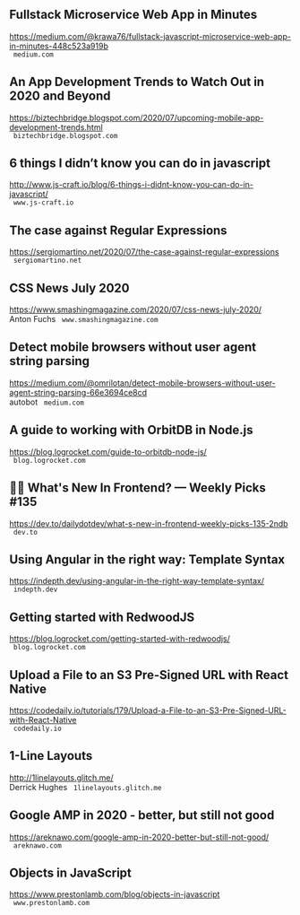 ## Fullstack Microservice Web App in Minutes  
https://medium.com/@krawa76/fullstack-javascript-microservice-web-app-in-minutes-448c523a919b  
 ` medium.com`
  

## An App Development Trends to Watch Out in 2020 and Beyond  
https://biztechbridge.blogspot.com/2020/07/upcoming-mobile-app-development-trends.html  
 ` biztechbridge.blogspot.com`
  

## 6 things I didn’t know you can do in javascript  
http://www.js-craft.io/blog/6-things-i-didnt-know-you-can-do-in-javascript/  
 ` www.js-craft.io`
  

## The case against Regular Expressions  
https://sergiomartino.net/2020/07/the-case-against-regular-expressions  
 ` sergiomartino.net`
  

## CSS News July 2020  
https://www.smashingmagazine.com/2020/07/css-news-july-2020/  
Anton Fuchs ` www.smashingmagazine.com`
  

## Detect mobile browsers without user agent string parsing  
https://medium.com/@omrilotan/detect-mobile-browsers-without-user-agent-string-parsing-66e3694ce8cd  
autobot ` medium.com`
  

## A guide to working with OrbitDB in Node.js  
https://blog.logrocket.com/guide-to-orbitdb-node-js/  
 ` blog.logrocket.com`
  

## 👩‍🎨 What's New In Frontend? — Weekly Picks #135  
https://dev.to/dailydotdev/what-s-new-in-frontend-weekly-picks-135-2ndb  
 ` dev.to`
  

## Using Angular in the right way: Template Syntax  
https://indepth.dev/using-angular-in-the-right-way-template-syntax/  
 ` indepth.dev`
  

## Getting started with RedwoodJS  
https://blog.logrocket.com/getting-started-with-redwoodjs/  
 ` blog.logrocket.com`
  

## Upload a File to an S3 Pre-Signed URL with React Native  
https://codedaily.io/tutorials/179/Upload-a-File-to-an-S3-Pre-Signed-URL-with-React-Native  
 ` codedaily.io`
  

## 1-Line Layouts  
http://1linelayouts.glitch.me/  
Derrick Hughes ` 1linelayouts.glitch.me`
  

## Google AMP in 2020 - better, but still not good  
https://areknawo.com/google-amp-in-2020-better-but-still-not-good/  
 ` areknawo.com`
  

## Objects in JavaScript  
https://www.prestonlamb.com/blog/objects-in-javascript  
 ` www.prestonlamb.com`
  

